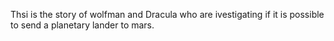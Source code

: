 Thsi is the story of wolfman and Dracula who are ivestigating if it is possible to send a planetary lander to mars. 
